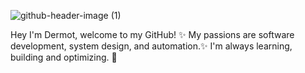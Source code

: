 ![github-header-image (1)](https://github.com/user-attachments/assets/776cb7e1-f0be-4b9c-837e-2dc4c164b2b6)


Hey I'm Dermot, welcome to my GitHub! 
✨ My passions are software development, system design, and automation.✨
I'm always learning, building and optimizing. 🚀


